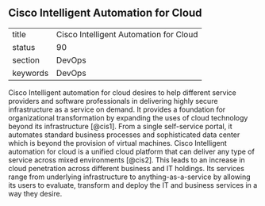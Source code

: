 ## Cisco Intelligent Automation for Cloud


|          |                                        |
| -------- | -------------------------------------- |
| title    | Cisco Intelligent Automation for Cloud | 
| status   | 90                                     |
| section  | DevOps                                 |
| keywords | DevOps                                 |



Cisco Intelligent automation for cloud desires to help different
service providers and software professionals in delivering highly
secure infrastructure as a service on demand. It provides a foundation
for organizational transformation by expanding the uses of cloud
technology beyond its infrastructure [@cis1]. From a single
self-service portal, it automates standard business processes and
sophisticated data center which is beyond the provision of virtual
machines. Cisco Intelligent automation for cloud is a unified cloud
platform that can deliver any type of service across mixed
environments [@cis2]. This leads to an increase in cloud
penetration across different business and IT holdings. Its services
range from underlying infrastructure to anything-as-a-service by
allowing its users to evaluate, transform and deploy the IT and
business services in a way they desire.

